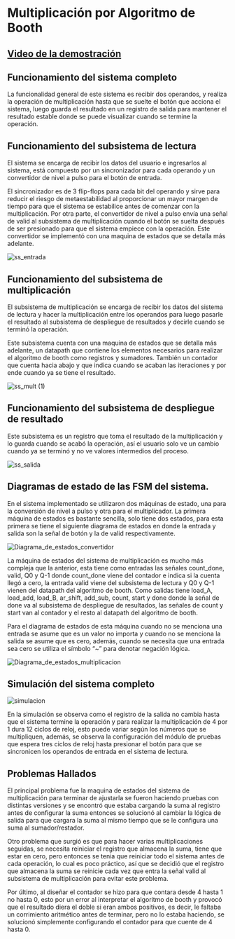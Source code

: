 # Multiplicación por Algoritmo de Booth

## [Video de la demostración](https://youtu.be/R0FzU-s2TFQ)

## Funcionamiento del sistema completo
La funcionalidad general de este sistema es recibir dos operandos, y realiza la operación de multiplicación hasta que se suelte el botón que acciona el sistema, luego guarda el resultado en un registro de salida para mantener el resultado estable donde se puede visualizar cuando se termine la operación. 

## Funcionamiento del subsistema de lectura
El sistema se encarga de recibir los datos del usuario e ingresarlos al sistema, está compuesto por un sincronizador para cada operando y un convertidor de nivel a pulso para el botón de entrada. 


El sincronizador es de 3 flip-flops para cada bit del operando y sirve para reducir el riesgo de metaestabilidad al proporcionar un mayor margen de tiempo para que el sistema se estabilice antes de comenzar con la multiplicación. 
Por otra parte, el convertidor de nivel a pulso envía una señal de valid al subsistema de multiplicación cuando el botón se suelta después de ser presionado para que el sistema empiece con la operación. Este convertidor se implementó con una maquina de estados que se detalla más adelante.

![ss_entrada](https://github.com/dl-2-23/tarea3-griii5/assets/143150841/0dfb0bc4-d674-456d-ade0-7e1299fa8d11)

## Funcionamiento del subsistema de multiplicación
El subsistema de multiplicación se encarga de recibir los datos del sistema de lectura y hacer la multiplicación entre los operandos para luego pasarle el resultado al subsistema de despliegue de resultados y decirle cuando se terminó la operación.


Este subsistema cuenta con una maquina de estados que se detalla más adelante, un datapath que contiene los elementos necesarios para realizar el algoritmo de booth como registros y sumadores. También un contador que cuenta hacia abajo y que indica cuando se acaban las iteraciones y por ende cuando ya se tiene el resultado.

![ss_mult (1)](https://github.com/dl-2-23/tarea3-griii5/assets/143150841/4237d3bc-7eb4-4334-b983-4aac939669b2)

## Funcionamiento del subsistema de despliegue de resultado
Este subsistema es un registro que toma el resultado de la multiplicación y lo guarda cuando se acabó la operación, así el usuario solo ve un cambio cuando ya se terminó y no ve valores intermedios del proceso.

![ss_salida](https://github.com/dl-2-23/tarea3-griii5/assets/143150841/e1552038-f06e-4af4-b4a3-628a76725462)

## Diagramas de estado de las FSM del sistema.
En el sistema implementado se utilizaron dos máquinas de estado, una para la conversión de nivel a pulso y otra para el multiplicador. 
La primera máquina de estados es bastante sencilla, solo tiene dos estados, para esta primera se tiene el siguiente diagrama de estados en donde la entrada y salida son la señal de botón y la de valid respectivamente.

![Diagrama_de_estados_convertidor](https://github.com/dl-2-23/tarea3-griii5/assets/143150841/f9fd9f61-dacd-49fd-a23e-43e7dc3fdba1)

La máquina de estados del sistema de multiplicación es mucho más compleja que la anterior, esta tiene como entradas las señales count_done, valid, Q0 y Q-1 donde count_done viene del contador e indica si la cuenta llegó a cero, la entrada valid viene del subsistema de lectura y Q0 y Q-1 vienen del datapath del algoritmo de booth. Como salidas tiene load_A, load_add, load_B, ar_shift, add_sub, count, start y done donde la señal de done va al subsistema de despliegue de resultados, las señales de count y start van al contador y el resto al datapath del algoritmo de booth.


Para el diagrama de estados de esta máquina cuando no se menciona una entrada se asume que es un valor no importa y cuando no se menciona la salida se asume que es cero, además, cuando se necesita que una entrada sea cero se utiliza el símbolo “~” para denotar negación lógica.

![Diagrama_de_estados_multiplicacion](https://github.com/dl-2-23/tarea3-griii5/assets/143150841/cb3c47b0-3574-4db4-bd24-ae9e67a65d46)

## Simulación del sistema completo

![simulacion](https://github.com/dl-2-23/tarea3-griii5/assets/143150841/92950cea-b6ae-4088-9b43-cf3744b0a33d)

En la simulación se observa como el registro de la salida no cambia hasta que el sistema termine la operación y para realizar la multiplicación de 4 por 1 dura 12 ciclos de reloj, esto puede variar según los números que se multipliquen, además, se observa la configuración del módulo de pruebas que espera tres ciclos de reloj hasta presionar el botón para que se sincronicen los operandos de entrada en el sistema de lectura.


## Problemas Hallados
El principal problema fue la maquina de estados del sistema de multiplicación para terminar de ajustarla se fueron haciendo pruebas con distintas versiones y se encontró que estaba cargando la suma al registro antes de configurar la suma entonces se solucionó al cambiar la lógica de salida para que cargara la suma al mismo tiempo que se le configura una suma al sumador/restador.


Otro problema que surgió es que para hacer varias multiplicaciones seguidas, se necesita reiniciar el registro que almacena la suma, tiene que estar en cero, pero entonces se tenia que reiniciar todo el sistema antes de cada operación, lo cual es poco práctico, así que se decidió que el registro que almacena la suma se reinicie cada vez que entra la señal valid al subsistema de multiplicación para evitar este problema.


Por último, al diseñar el contador se hizo para que contara desde 4 hasta 1 no hasta 0, esto por un error al interpretar el algoritmo de booth y provocó que el resultado diera el doble si eran ambos positivos, es decir, le faltaba un corrimiento aritmético antes de terminar, pero no lo estaba haciendo, se solucionó simplemente configurando el contador para que cuente de 4 hasta 0.


